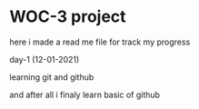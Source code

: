 # WOC-3 project

here i made a read me file for track my progress

day-1 (12-01-2021)


learning git and github

and after all i finaly learn basic of github
